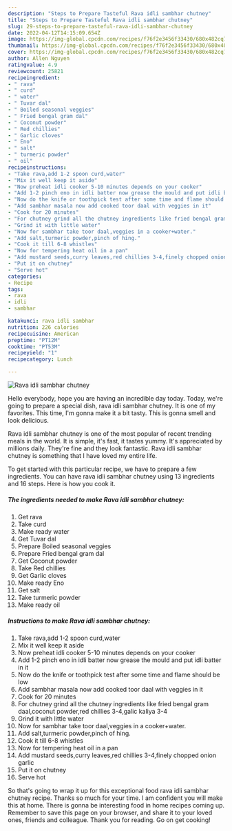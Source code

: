 ```yaml
---
description: "Steps to Prepare Tasteful Rava idli sambhar chutney"
title: "Steps to Prepare Tasteful Rava idli sambhar chutney"
slug: 29-steps-to-prepare-tasteful-rava-idli-sambhar-chutney
date: 2022-04-12T14:15:09.654Z
image: https://img-global.cpcdn.com/recipes/f76f2e3456f33430/680x482cq70/rava-idli-sambhar-chutney-recipe-main-photo.jpg
thumbnail: https://img-global.cpcdn.com/recipes/f76f2e3456f33430/680x482cq70/rava-idli-sambhar-chutney-recipe-main-photo.jpg
cover: https://img-global.cpcdn.com/recipes/f76f2e3456f33430/680x482cq70/rava-idli-sambhar-chutney-recipe-main-photo.jpg
author: Allen Nguyen
ratingvalue: 4.9
reviewcount: 25821
recipeingredient:
- " rava"
- " curd"
- " water"
- " Tuvar dal"
- " Boiled seasonal veggies"
- " Fried bengal gram dal"
- " Coconut powder"
- " Red chillies"
- " Garlic cloves"
- " Eno"
- " salt"
- " turmeric powder"
- " oil"
recipeinstructions:
- "Take rava,add 1-2 spoon curd,water"
- "Mix it well keep it aside"
- "Now preheat idli cooker 5-10 minutes depends on your cooker"
- "Add 1-2 pinch eno in idli batter now grease the mould and put idli batter in it"
- "Now do the knife or toothpick test after some time and flame should be low"
- "Add sambhar masala now add cooked toor daal with veggies in it"
- "Cook for 20 minutes"
- "For chutney grind all the chutney ingredients like fried bengal gram daal,coconut powder,red chillies 3-4,galic kaliya 3-4"
- "Grind it with little water"
- "Now for sambhar take toor daal,veggies in a cooker+water."
- "Add salt,turmeric powder,pinch of hing."
- "Cook it till 6-8 whistles"
- "Now for tempering heat oil in a pan"
- "Add mustard seeds,curry leaves,red chillies 3-4,finely chopped onion garlic"
- "Put it on chutney"
- "Serve hot"
categories:
- Recipe
tags:
- rava
- idli
- sambhar

katakunci: rava idli sambhar 
nutrition: 226 calories
recipecuisine: American
preptime: "PT12M"
cooktime: "PT53M"
recipeyield: "1"
recipecategory: Lunch

---
```



![Rava idli sambhar chutney](https://img-global.cpcdn.com/recipes/f76f2e3456f33430/680x482cq70/rava-idli-sambhar-chutney-recipe-main-photo.jpg)

Hello everybody, hope you are having an incredible day today. Today, we're going to prepare a special dish, rava idli sambhar chutney. It is one of my favorites. This time, I'm gonna make it a bit tasty. This is gonna smell and look delicious.

Rava idli sambhar chutney is one of the most popular of recent trending meals in the world. It is simple, it's fast, it tastes yummy. It's appreciated by millions daily. They're fine and they look fantastic. Rava idli sambhar chutney is something that I have loved my entire life.




To get started with this particular recipe, we have to prepare a few ingredients. You can have rava idli sambhar chutney using 13 ingredients and 16 steps. Here is how you cook it.

<!--inarticleads1-->

##### The ingredients needed to make Rava idli sambhar chutney:

1. Get  rava
1. Take  curd
1. Make ready  water
1. Get  Tuvar dal
1. Prepare  Boiled seasonal veggies
1. Prepare  Fried bengal gram dal
1. Get  Coconut powder
1. Take  Red chillies
1. Get  Garlic cloves
1. Make ready  Eno
1. Get  salt
1. Take  turmeric powder
1. Make ready  oil




<!--inarticleads2-->

##### Instructions to make Rava idli sambhar chutney:

1. Take rava,add 1-2 spoon curd,water
1. Mix it well keep it aside
1. Now preheat idli cooker 5-10 minutes depends on your cooker
1. Add 1-2 pinch eno in idli batter now grease the mould and put idli batter in it
1. Now do the knife or toothpick test after some time and flame should be low
1. Add sambhar masala now add cooked toor daal with veggies in it
1. Cook for 20 minutes
1. For chutney grind all the chutney ingredients like fried bengal gram daal,coconut powder,red chillies 3-4,galic kaliya 3-4
1. Grind it with little water
1. Now for sambhar take toor daal,veggies in a cooker+water.
1. Add salt,turmeric powder,pinch of hing.
1. Cook it till 6-8 whistles
1. Now for tempering heat oil in a pan
1. Add mustard seeds,curry leaves,red chillies 3-4,finely chopped onion garlic
1. Put it on chutney
1. Serve hot




So that's going to wrap it up for this exceptional food rava idli sambhar chutney recipe. Thanks so much for your time. I am confident you will make this at home. There is gonna be interesting food in home recipes coming up. Remember to save this page on your browser, and share it to your loved ones, friends and colleague. Thank you for reading. Go on get cooking!
